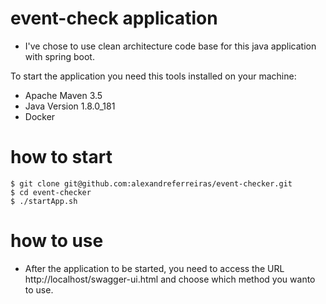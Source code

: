 # event-check application

- I've chose to use clean architecture code base for this java application with spring boot.

To start the application you need this tools installed on your machine:
- Apache Maven 3.5
- Java Version 1.8.0_181
- Docker

# how to start
```
$ git clone git@github.com:alexandreferreiras/event-checker.git
$ cd event-checker
$ ./startApp.sh
```

# how to use
- After the application to be started, you need to access the URL http://localhost/swagger-ui.html and choose which method you wanto to use.
